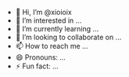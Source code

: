 - 👋 Hi, I’m @xioioix
- 👀 I’m interested in ...
- 🌱 I’m currently learning ...
- 💞️ I’m looking to collaborate on ...
- 📫 How to reach me ...
- 😄 Pronouns: ...
- ⚡ Fun fact: ...

<!---
xioioix/xioioix is a ✨ special ✨ repository because its `README.md` (this file) appears on your GitHub profile.
You can click the Preview link to take a look at your changes.
--->
